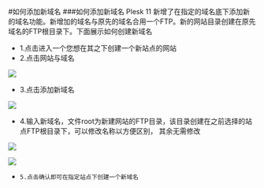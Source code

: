 <!-- --- tag: plesk 域名 虚拟主机 -->
#如何添加新域名
###如何添加新域名
 Plesk 11 新增了在指定的域名底下添加新的域名功能。新增加的域名与原先的域名合用一个FTP。新的网站目录创建在原先域名的FTP根目录下。下面展示如何创建新域名

*    1.点击进入一个您想在其之下创建一个新站点的网站
*    2.点击网站与域名

![](http://ww2.sinaimg.cn/large/a74ecc4cjw1dzc25vj25dj.jpg)

*    3.点击添加新域名

![](http://ww2.sinaimg.cn/large/a74e55b4jw1dzc2817dosj.jpg)

*    4.输入新域名，文件root为新建网站的FTP目录，该目录创建在之前选择的站点FTP根目录下，可以修改名称以方便区别， 其余无需修改

![](http://ww1.sinaimg.cn/large/a74ecc4cjw1dzc2dye30dj.jpg)

![](http://ww1.sinaimg.cn/large/a74eed94jw1dzc2fup9yhj.jpg)

*     5.点击确认即可在指定站点下创建一个新域名